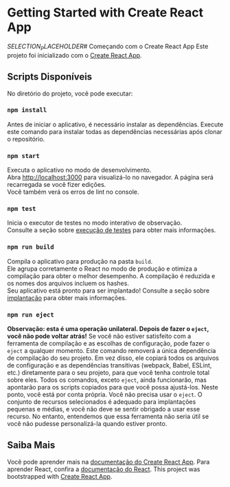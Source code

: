 
# Getting Started with Create React App
$SELECTION_PLACEHOLDER$# Começando com o Create React App
Este projeto foi inicializado com o [Create React App](https://github.com/facebook/create-react-app).
## Scripts Disponíveis
No diretório do projeto, você pode executar:
### `npm install`
Antes de iniciar o aplicativo, é necessário instalar as dependências. Execute este comando para instalar todas as dependências necessárias após clonar o repositório.
### `npm start`
Executa o aplicativo no modo de desenvolvimento.\
Abra [http://localhost:3000](http://localhost:3000) para visualizá-lo no navegador.
A página será recarregada se você fizer edições.\
Você também verá os erros de lint no console.
### `npm test`
Inicia o executor de testes no modo interativo de observação.\
Consulte a seção sobre [execução de testes](https://facebook.github.io/create-react-app/docs/running-tests) para obter mais informações.
### `npm run build`
Compila o aplicativo para produção na pasta `build`.\
Ele agrupa corretamente o React no modo de produção e otimiza a compilação para obter o melhor desempenho.
A compilação é reduzida e os nomes dos arquivos incluem os hashes.\
Seu aplicativo está pronto para ser implantado!
Consulte a seção sobre [implantação](https://facebook.github.io/create-react-app/docs/deployment) para obter mais informações.
### `npm run eject`
**Observação: esta é uma operação unilateral. Depois de fazer o `eject`, você não pode voltar atrás!**
Se você não estiver satisfeito com a ferramenta de compilação e as escolhas de configuração, pode fazer o `eject` a qualquer momento. Este comando removerá a única dependência de compilação do seu projeto.
Em vez disso, ele copiará todos os arquivos de configuração e as dependências transitivas (webpack, Babel, ESLint, etc.) diretamente para o seu projeto, para que você tenha controle total sobre eles. Todos os comandos, exceto `eject`, ainda funcionarão, mas apontarão para os scripts copiados para que você possa ajustá-los. Neste ponto, você está por conta própria.
Você não precisa usar o `eject`. O conjunto de recursos selecionados é adequado para implantações pequenas e médias, e você não deve se sentir obrigado a usar esse recurso. No entanto, entendemos que essa ferramenta não seria útil se você não pudesse personalizá-la quando estiver pronto.
## Saiba Mais
Você pode aprender mais na [documentação do Create React App](https://facebook.github.io/create-react-app/docs/getting-started).
Para aprender React, confira a [documentação do React](https://reactjs.org/).
This project was bootstrapped with [Create React App](https://github.com/facebook/create-react-app).
